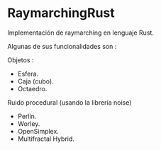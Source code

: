 # RaymarchingRust
Implementación de raymarching en lenguaje Rust.

Algunas de sus funcionalidades son :

Objetos :
  - Esfera.
  - Caja (cubo).
  - Octaedro.

Ruido procedural (usando la librería noise)
  - Perlin.
  - Worley.
  - OpenSimplex.
  - Multifractal Hybrid.
  
  
